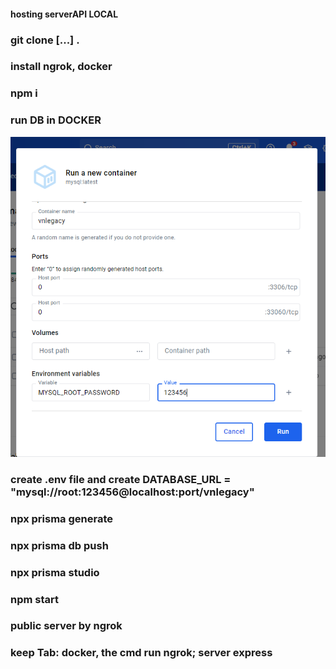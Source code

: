 #### hosting serverAPI LOCAL

### git clone [...] .

### install ngrok, docker

### npm i

### run DB in DOCKER

![alt text](image.png)

### create .env file and create DATABASE_URL = "mysql://root:123456@localhost:port/vnlegacy"

### npx prisma generate

### npx prisma db push

### npx prisma studio

### npm start

### public server by ngrok

### keep Tab: docker, the cmd run ngrok; server express
